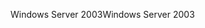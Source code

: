 <span data-ttu-id="5d5bf-101">Windows Server 2003</span><span class="sxs-lookup"><span data-stu-id="5d5bf-101">Windows Server 2003</span></span>